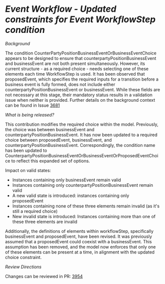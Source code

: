 # _Event Workflow - Updated constraints for Event WorkflowStep condition_

_Background_

The condition CounterPartyPositionBusinessEventOrBusinessEventChoice appears to be designed to ensure that counterpartyPositionBusinessEvent and businessEvent are not both present simultaneously. However, its current structure - as a required choice - needs selecting one of these elements each time WorkflowStep is used.
It has been observed that proposedEvent, which specifies the required inputs for a transition before a business event is fully formed, does not include either counterpartyPositionBusinessEvent or businessEvent. While these fields are not necessary at this stage, their mandatory status results in a validation issue when neither is provided. Further details on the background context can be found in Issue [3681](https://github.com/finos/common-domain-model/issues/3681)

_What is being released?_

This contribution modifies the required choice within the model. Previously, the choice was between businessEvent and counterpartyPositionBusinessEvent. It has now been updated to a required choice between proposedEvent, businessEvent, and counterpartyPositionBusinessEvent. Correspondingly, the condition name has been updated to CounterpartyPositionBusinessEventOrBusinessEventOrProposedEventChoice to reflect this expanded set of options.

Impact on valid states:
- Instances containing only businessEvent remain valid
- Instances containing only counterpartyPositionBusinessEvent remain valid
- A new valid state is introduced: instances containing only proposedEvent
- Instances containing none of these three elements remain invalid (as it's still a required choice)
- New invalid state is introduced: Instances containing more than one of these three elements are invalid

Additionally, the definitions of elements within workflowStep, specifically businessEvent and proposedEvent, have been revised. It was previously assumed that a proposedEvent could coexist with a businessEvent. This assumption has been removed, and the model now enforces that only one of these elements can be present at a time, in alignment with the updated choice constraint.

_Review Directions_

Changes can be reviewed in PR: [3954](https://github.com/finos/common-domain-model/pull/3954)

